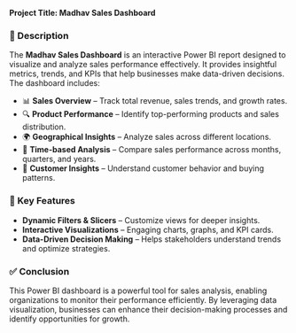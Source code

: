 
**Project Title: Madhav Sales Dashboard**  

### 📌 Description  
The **Madhav Sales Dashboard** is an interactive Power BI report designed to visualize and analyze sales performance effectively. It provides insightful metrics, trends, and KPIs that help businesses make data-driven decisions. The dashboard includes:  
- 📊 **Sales Overview** – Track total revenue, sales trends, and growth rates.  
- 🔍 **Product Performance** – Identify top-performing products and sales distribution.  
- 🌍 **Geographical Insights** – Analyze sales across different locations.  
- 📅 **Time-based Analysis** – Compare sales performance across months, quarters, and years.  
- 👥 **Customer Insights** – Understand customer behavior and buying patterns.  

### 🎯 Key Features  
- **Dynamic Filters & Slicers** – Customize views for deeper insights.  
- **Interactive Visualizations** – Engaging charts, graphs, and KPI cards.  
- **Data-Driven Decision Making** – Helps stakeholders understand trends and optimize strategies.  

### ✅ Conclusion  
This Power BI dashboard is a powerful tool for sales analysis, enabling organizations to monitor their performance efficiently. By leveraging data visualization, businesses can enhance their decision-making processes and identify opportunities for growth.  
